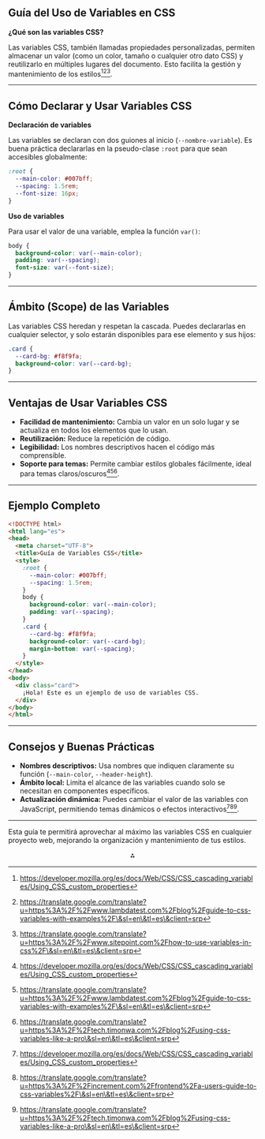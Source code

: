 ## Guía del Uso de Variables en CSS

**¿Qué son las variables CSS?**

Las variables CSS, también llamadas propiedades personalizadas, permiten almacenar un valor (como un color, tamaño o cualquier otro dato CSS) y reutilizarlo en múltiples lugares del documento. Esto facilita la gestión y mantenimiento de los estilos[^2][^6][^7].

---

## Cómo Declarar y Usar Variables CSS

**Declaración de variables**

Las variables se declaran con dos guiones al inicio (`--nombre-variable`). Es buena práctica declararlas en la pseudo-clase `:root` para que sean accesibles globalmente:

```css
:root {
  --main-color: #007bff;
  --spacing: 1.5rem;
  --font-size: 16px;
}
```

**Uso de variables**

Para usar el valor de una variable, emplea la función `var()`:

```css
body {
  background-color: var(--main-color);
  padding: var(--spacing);
  font-size: var(--font-size);
}
```


---

## Ámbito (Scope) de las Variables

Las variables CSS heredan y respetan la cascada. Puedes declararlas en cualquier selector, y solo estarán disponibles para ese elemento y sus hijos:

```css
.card {
  --card-bg: #f8f9fa;
  background-color: var(--card-bg);
}
```


---

## Ventajas de Usar Variables CSS

- **Facilidad de mantenimiento:** Cambia un valor en un solo lugar y se actualiza en todos los elementos que lo usan.
- **Reutilización:** Reduce la repetición de código.
- **Legibilidad:** Los nombres descriptivos hacen el código más comprensible.
- **Soporte para temas:** Permite cambiar estilos globales fácilmente, ideal para temas claros/oscuros[^2][^6][^9].

---

## Ejemplo Completo

```html
<!DOCTYPE html>
<html lang="es">
<head>
  <meta charset="UTF-8">
  <title>Guía de Variables CSS</title>
  <style>
    :root {
      --main-color: #007bff;
      --spacing: 1.5rem;
    }
    body {
      background-color: var(--main-color);
      padding: var(--spacing);
    }
    .card {
      --card-bg: #f8f9fa;
      background-color: var(--card-bg);
      margin-bottom: var(--spacing);
    }
  </style>
</head>
<body>
  <div class="card">
    ¡Hola! Este es un ejemplo de uso de variables CSS.
  </div>
</body>
</html>
```


---

## Consejos y Buenas Prácticas

- **Nombres descriptivos:** Usa nombres que indiquen claramente su función (`--main-color`, `--header-height`).
- **Ámbito local:** Limita el alcance de las variables cuando solo se necesitan en componentes específicos.
- **Actualización dinámica:** Puedes cambiar el valor de las variables con JavaScript, permitiendo temas dinámicos o efectos interactivos[^2][^3][^9].

---

Esta guía te permitirá aprovechar al máximo las variables CSS en cualquier proyecto web, mejorando la organización y mantenimiento de tus estilos.

<div style="text-align: center">⁂</div>

[^1]: https://translate.google.com/translate?u=https%3A%2F%2Fcss-tricks.com%2Fa-complete-guide-to-custom-properties%2F\&sl=en\&tl=es\&client=srp

[^2]: https://developer.mozilla.org/es/docs/Web/CSS/CSS_cascading_variables/Using_CSS_custom_properties

[^3]: https://translate.google.com/translate?u=https%3A%2F%2Fincrement.com%2Ffrontend%2Fa-users-guide-to-css-variables%2F\&sl=en\&tl=es\&client=srp

[^4]: https://translate.google.com/translate?u=https%3A%2F%2Fwww.w3schools.com%2Fcss%2Fcss3_variables.asp\&sl=en\&tl=es\&client=srp

[^5]: https://www.youtube.com/watch?v=TJNQIIuBTdw

[^6]: https://translate.google.com/translate?u=https%3A%2F%2Fwww.lambdatest.com%2Fblog%2Fguide-to-css-variables-with-examples%2F\&sl=en\&tl=es\&client=srp

[^7]: https://translate.google.com/translate?u=https%3A%2F%2Fwww.sitepoint.com%2Fhow-to-use-variables-in-css%2F\&sl=en\&tl=es\&client=srp

[^8]: https://translate.google.com/translate?u=https%3A%2F%2Fdev.to%2Fudoka033%2Fcss-variables-css-custom-properties-for-beginners-3oha\&sl=en\&tl=es\&client=srp

[^9]: https://translate.google.com/translate?u=https%3A%2F%2Ftech.timonwa.com%2Fblog%2Fusing-css-variables-like-a-pro\&sl=en\&tl=es\&client=srp

[^10]: https://translate.google.com/translate?u=https%3A%2F%2Fionicframework.com%2Fdocs%2Ftheming%2Fcss-variables\&sl=en\&tl=es\&client=srp

